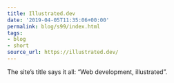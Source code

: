 ```yaml
---
title: Illustrated.dev
date: '2019-04-05T11:35:06+00:00'
permalink: blog/s99/index.html
tags:
- blog
- short
source_url: https://illustrated.dev/
---
```


The site’s title says it all: “Web development, illustrated”.
